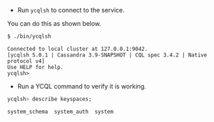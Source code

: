 
* Run `ycqlsh` to connect to the service.

You can do this as shown below.

```sh
$ ./bin/ycqlsh
```

```output
Connected to local cluster at 127.0.0.1:9042.
[ycqlsh 5.0.1 | Cassandra 3.9-SNAPSHOT | CQL spec 3.4.2 | Native protocol v4]
Use HELP for help.
ycqlsh>
```

* Run a YCQL command to verify it is working.

```sql
ycqlsh> describe keyspaces;
```

```output
system_schema  system_auth  system
```
